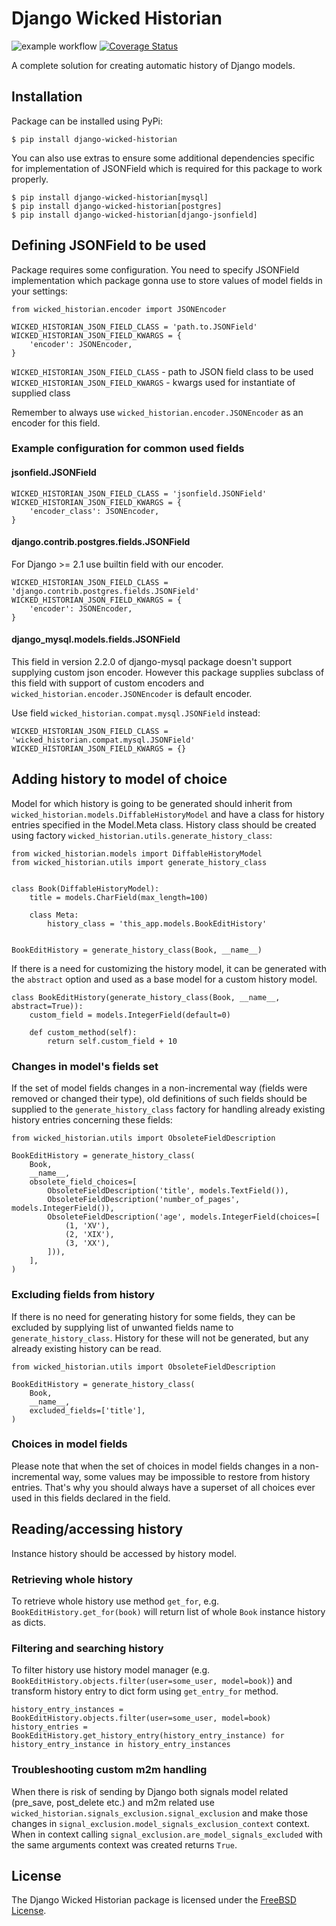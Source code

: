 Django Wicked Historian
=======================

![example workflow](https://github.com/innovationinit/django-wicked-historian/actions/workflows/test-package.yml/badge.svg?branch=main)
[![Coverage Status](https://coveralls.io/repos/github/innovationinit/django-wicked-historian/badge.svg)](https://coveralls.io/github/innovationinit/django-wicked-historian)


A complete solution for creating automatic history of Django models.

## Installation

Package can be installed using PyPi:

```
$ pip install django-wicked-historian
```

You can also use extras to ensure some additional dependencies specific for implementation of JSONField which is required for this package to work properly.

```
$ pip install django-wicked-historian[mysql]
$ pip install django-wicked-historian[postgres]
$ pip install django-wicked-historian[django-jsonfield]
```


## Defining JSONField to be used

Package requires some configuration. You need to specify JSONField implementation which package gonna use to store values of model fields in your settings:

```
from wicked_historian.encoder import JSONEncoder

WICKED_HISTORIAN_JSON_FIELD_CLASS = 'path.to.JSONField'
WICKED_HISTORIAN_JSON_FIELD_KWARGS = {
    'encoder': JSONEncoder,
}
```

`WICKED_HISTORIAN_JSON_FIELD_CLASS` - path to JSON field class to be used
`WICKED_HISTORIAN_JSON_FIELD_KWARGS` - kwargs used for instantiate of supplied class

Remember to always use `wicked_historian.encoder.JSONEncoder` as an encoder for this field.

### Example configuration for common used fields

#### jsonfield.JSONField

```
WICKED_HISTORIAN_JSON_FIELD_CLASS = 'jsonfield.JSONField'
WICKED_HISTORIAN_JSON_FIELD_KWARGS = {
    'encoder_class': JSONEncoder,
}
```

#### django.contrib.postgres.fields.JSONField

For Django >= 2.1 use builtin field with our encoder.

```
WICKED_HISTORIAN_JSON_FIELD_CLASS = 'django.contrib.postgres.fields.JSONField'
WICKED_HISTORIAN_JSON_FIELD_KWARGS = {
    'encoder': JSONEncoder,
}
```

#### django_mysql.models.fields.JSONField

This field in version 2.2.0 of django-mysql package doesn't support supplying custom json encoder. However this package supplies subclass of this field with support of custom encoders and `wicked_historian.encoder.JSONEncoder` is default encoder.

Use field `wicked_historian.compat.mysql.JSONField` instead:

```
WICKED_HISTORIAN_JSON_FIELD_CLASS = 'wicked_historian.compat.mysql.JSONField'
WICKED_HISTORIAN_JSON_FIELD_KWARGS = {}
```


## Adding history to model of choice

Model for which history is going to be generated should inherit from `wicked_historian.models.DiffableHistoryModel` and have a class for history entries specified in the Model.Meta class. History class should be created using factory `wicked_historian.utils.generate_history_class`:

```
from wicked_historian.models import DiffableHistoryModel
from wicked_historian.utils import generate_history_class


class Book(DiffableHistoryModel):
    title = models.CharField(max_length=100)

    class Meta:
        history_class = 'this_app.models.BookEditHistory'


BookEditHistory = generate_history_class(Book, __name__)
```

If there is a need for customizing the history model, it can be generated with the `abstract` option and used as a base model for a custom history model.

```
class BookEditHistory(generate_history_class(Book, __name__, abstract=True)):
    custom_field = models.IntegerField(default=0)

    def custom_method(self):
        return self.custom_field + 10
```

### Changes in model's fields set

If the set of model fields changes in a non-incremental way (fields were removed or changed their type), old definitions of such fields should be supplied to the `generate_history_class` factory for handling already existing history entries concerning these fields:

```
from wicked_historian.utils import ObsoleteFieldDescription

BookEditHistory = generate_history_class(
    Book,
    __name__,
    obsolete_field_choices=[
        ObsoleteFieldDescription('title', models.TextField()),
        ObsoleteFieldDescription('number_of_pages', models.IntegerField()),
        ObsoleteFieldDescription('age', models.IntegerField(choices=[
            (1, 'XV'),
            (2, 'XIX'),
            (3, 'XX'),
        ])),
    ],
)
```


### Excluding fields from history

If there is no need for generating history for some fields, they can be excluded by supplying list of unwanted fields name to `generate_history_class`. History for these will not be generated, but any already existing history can be read.

```
from wicked_historian.utils import ObsoleteFieldDescription

BookEditHistory = generate_history_class(
    Book,
    __name__,
    excluded_fields=['title'],
)
```

### Choices in model fields

Please note that when the set of choices in model fields changes in a non-incremental way, some values may be impossible to restore from history entries. That's why you should always have a superset of all choices ever used in this fields declared in the field.

## Reading/accessing history

Instance history should be accessed by history model.

### Retrieving whole history

To retrieve whole history use method `get_for`, e.g. `BookEditHistory.get_for(book)` will return list of whole `Book` instance history as dicts.

### Filtering and searching history

To filter history use history model manager (e.g. `BookEditHistory.objects.filter(user=some_user, model=book)`) and transform history entry to dict form using `get_entry_for` method.

```
history_entry_instances = BookEditHistory.objects.filter(user=some_user, model=book)
history_entries = BookEditHistory.get_history_entry(history_entry_instance) for history_entry_instance in history_entry_instances
```

### Troubleshooting custom m2m handling

When there is risk of sending by Django both signals model related (pre_save, post_delete etc.) and m2m related use `wicked_historian.signals_exclusion.signal_exclusion` and make those changes in `signal_exclusion.model_signals_exclusion_context` context. When in context calling `signal_exclusion.are_model_signals_excluded` with the same arguments context was created returns `True`.


## License
The Django Wicked Historian package is licensed under the [FreeBSD
License](https://opensource.org/licenses/BSD-2-Clause).

